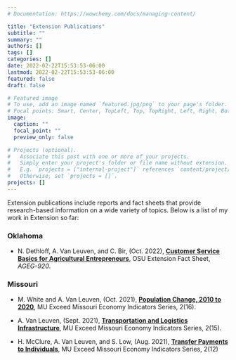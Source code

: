 ```yaml
---
# Documentation: https://wowchemy.com/docs/managing-content/

title: "Extension Publications"
subtitle: ""
summary: ""
authors: []
tags: []
categories: []
date: 2022-02-22T15:53:53-06:00
lastmod: 2022-02-22T15:53:53-06:00
featured: false
draft: false

# Featured image
# To use, add an image named `featured.jpg/png` to your page's folder.
# Focal points: Smart, Center, TopLeft, Top, TopRight, Left, Right, BottomLeft, Bottom, BottomRight.
image:
  caption: ""
  focal_point: ""
  preview_only: false

# Projects (optional).
#   Associate this post with one or more of your projects.
#   Simply enter your project's folder or file name without extension.
#   E.g. `projects = ["internal-project"]` references `content/project/deep-learning/index.md`.
#   Otherwise, set `projects = []`.
projects: []
---
```


Extension publications include reports and fact sheets that provide research-based information on a wide variety of topics. Below is a list of my work in Extension so far:

### **Oklahoma**

* N. Dethloff, A. Van Leuven, and C. Bir, (Oct. 2022), [**Customer Service Basics for Agricultural Entrepreneurs**](/files/papers/extension/agec_920.pdf), OSU Extension Fact Sheet, *AGEG-920*.

### **Missouri**

* M. White and A. Van Leuven, (Oct. 2021), [**Population Change, 2010 to 2020**](/files/papers/extension/mei16.pdf), MU Exceed Missouri Economy Indicators Series, 2(16).

* A. Van Leuven, (Sept. 2021), [**Transportation and Logistics Infrastructure**](/files/papers/extension/mei15.pdf), MU Exceed Missouri Economy Indicators Series, 2(15).

* H. McClure, A. Van Leuven, and S. Low, (Aug. 2021), [**Transfer Payments to Individuals**](/files/papers/extension/mei12.pdf), MU Exceed Missouri Economy Indicators Series, 2(12)
